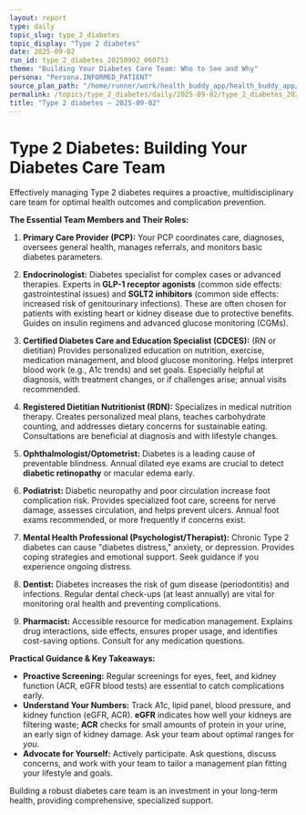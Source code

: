 ```yaml
---
layout: report
type: daily
topic_slug: type_2_diabetes
topic_display: "Type 2 diabetes"
date: 2025-09-02
run_id: type_2_diabetes_20250902_060753
theme: "Building Your Diabetes Care Team: Who to See and Why"
persona: "Persona.INFORMED_PATIENT"
source_plan_path: "/home/runner/work/health_buddy_app/health_buddy_app/.results/type_2_diabetes/weekly_plan/2025-09-01/plan.json"
permalink: /topics/type_2_diabetes/daily/2025-09-02/type_2_diabetes_20250902_060753/
title: "Type 2 diabetes — 2025-09-02"
---
```


# Type 2 Diabetes: Building Your Diabetes Care Team

Effectively managing Type 2 diabetes requires a proactive, multidisciplinary care team for optimal health outcomes and complication prevention.

**The Essential Team Members and Their Roles:**

1.  **Primary Care Provider (PCP):** Your PCP coordinates care, diagnoses, oversees general health, manages referrals, and monitors basic diabetes parameters.

2.  **Endocrinologist:** Diabetes specialist for complex cases or advanced therapies. Experts in **GLP-1 receptor agonists** (common side effects: gastrointestinal issues) and **SGLT2 inhibitors** (common side effects: increased risk of genitourinary infections). These are often chosen for patients with existing heart or kidney disease due to protective benefits. Guides on insulin regimens and advanced glucose monitoring (CGMs).

3.  **Certified Diabetes Care and Education Specialist (CDCES):** (RN or dietitian) Provides personalized education on nutrition, exercise, medication management, and blood glucose monitoring. Helps interpret blood work (e.g., A1c trends) and set goals. Especially helpful at diagnosis, with treatment changes, or if challenges arise; annual visits recommended.

4.  **Registered Dietitian Nutritionist (RDN):** Specializes in medical nutrition therapy. Creates personalized meal plans, teaches carbohydrate counting, and addresses dietary concerns for sustainable eating. Consultations are beneficial at diagnosis and with lifestyle changes.

5.  **Ophthalmologist/Optometrist:** Diabetes is a leading cause of preventable blindness. Annual dilated eye exams are crucial to detect **diabetic retinopathy** or macular edema early.

6.  **Podiatrist:** Diabetic neuropathy and poor circulation increase foot complication risk. Provides specialized foot care, screens for nerve damage, assesses circulation, and helps prevent ulcers. Annual foot exams recommended, or more frequently if concerns exist.

7.  **Mental Health Professional (Psychologist/Therapist):** Chronic Type 2 diabetes can cause "diabetes distress," anxiety, or depression. Provides coping strategies and emotional support. Seek guidance if you experience ongoing distress.

8.  **Dentist:** Diabetes increases the risk of gum disease (periodontitis) and infections. Regular dental check-ups (at least annually) are vital for monitoring oral health and preventing complications.

9.  **Pharmacist:** Accessible resource for medication management. Explains drug interactions, side effects, ensures proper usage, and identifies cost-saving options. Consult for any medication questions.

**Practical Guidance & Key Takeaways:**

*   **Proactive Screening:** Regular screenings for eyes, feet, and kidney function (ACR, eGFR blood tests) are essential to catch complications early.
*   **Understand Your Numbers:** Track A1c, lipid panel, blood pressure, and kidney function (eGFR, ACR). **eGFR** indicates how well your kidneys are filtering waste; **ACR** checks for small amounts of protein in your urine, an early sign of kidney damage. Ask your team about optimal ranges for *you*.
*   **Advocate for Yourself:** Actively participate. Ask questions, discuss concerns, and work with your team to tailor a management plan fitting your lifestyle and goals.

Building a robust diabetes care team is an investment in your long-term health, providing comprehensive, specialized support.
